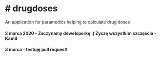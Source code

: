 # # drugdoses
An application for paramedics helping to calculate drug doses

#### 2 marca 2020 - Zaczynamy deweloperkę :) Życzę wszystkim szczęścia - Kamil

#### 3 marca - testuję pull request!